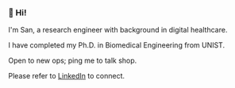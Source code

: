 ### 👋 Hi!  
  
I'm San, a research engineer with background in digital healthcare.

I have completed my Ph.D. in Biomedical Engineering from UNIST.

Open to new ops; ping me to talk shop.

Please refer to [LinkedIn](https://www.linkedin.com/in/tuttelikz/) to connect.

<!-- ![Metrics](https://metrics.lecoq.io/tuttelikz?template=terminal&base.header=0&base.activity=0&base.community=0&base.repositories=0&base.metadata=0&languages=1&languages.ignored=html%2C%20css%2C%20jupyter%20notebook%2C%20m&languages.limit=8&languages.sections=most-used&languages.colors=github&languages.threshold=0%25&languages.indepth=false&languages.recent.load=300&languages.recent.days=14&config.timezone=Asia%2FSeoul) -->

<!-- ⚡ Fun fact: I like tropical house and horse meat :see_no_evil:
 -->
<!-- You could reach me via [email](mailto:s.askaruly@gmail.com) for any help/suggestions, although I could be late to respond due to my dissertation ㅠㅠ -->


<!-- <p align="center">More:</p>  
<p align="center">
<a href="https://www.linkedin.com/in/askaruly/"><img src="./_linkedin.svg" alt="drawing" height="30"/></a> <a href="https://scholar.google.com/citations?user=dlBzeXoAAAAJ&hl=en"><img src="./_scholar.svg" alt="drawing" height="30"/></a>
</p> -->

<!-- <p align="center">To stay <i>connected</i>:</p>  
<p align="center">
<a href="https://scholar.google.com/citations?user=dlBzeXoAAAAJ&hl=en"><img src="./_scholar.svg" alt="drawing" height="30"/></a>  <a href="https://www.linkedin.com/in/askaruly/"><img src="./_linkedin.svg" alt="drawing" height="30"/></a> <a href="https://stackoverflow.com/users/5151687/san-askaruly"><img src="./_so.png" alt="drawing" height="30"/></a> <a href="https://www.kaggle.com/tuttelikz"><img src="./_kaggle.svg" alt="drawing" height="30"/></a>  
</p> -->


  
<!--

**tuttelikz/tuttelikz** is a ✨ _special_ ✨ repository because its `README.md` (this file) appears on your GitHub profile.

BME Research at TBL

- 🔭 I’m currently working on ...
- 🌱 I’m currently learning ...
- 👯 I’m looking to collaborate on ...
- 🤔 I’m looking for help with ...
- 💬 Ask me about ...
- 📫 How to reach me: ...
- 😄 Pronouns: ...
- ⚡ Fun fact: Eat horse meat
- 🔭 I’m currently working on ...
- 👋
-->
